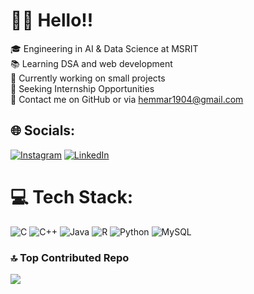 # 👋🏻 Hello!!
🎓 Engineering in AI & Data Science at MSRIT <br>📚 Learning DSA and web development<br>🔧 Currently working on small projects<br>🚀 Seeking Internship Opportunities<br>📧 Contact me on GitHub or via hemmar1904@gmail.com


## 🌐 Socials:
[![Instagram](https://img.shields.io/badge/Instagram-%23E4405F.svg?logo=Instagram&logoColor=white)](https://instagram.com/https://www.instagram.com/hem.kumarrrr/) [![LinkedIn](https://img.shields.io/badge/LinkedIn-%230077B5.svg?logo=linkedin&logoColor=white)](https://linkedin.com/in/www.linkedin.com/in/hemanth-kumar-394a96249) 

# 💻 Tech Stack:
![C](https://img.shields.io/badge/c-%2300599C.svg?style=for-the-badge&logo=c&logoColor=white) ![C++](https://img.shields.io/badge/c++-%2300599C.svg?style=for-the-badge&logo=c%2B%2B&logoColor=white) ![Java](https://img.shields.io/badge/java-%23ED8B00.svg?style=for-the-badge&logo=openjdk&logoColor=white) ![R](https://img.shields.io/badge/r-%23276DC3.svg?style=for-the-badge&logo=r&logoColor=white) ![Python](https://img.shields.io/badge/python-3670A0?style=for-the-badge&logo=python&logoColor=ffdd54) ![MySQL](https://img.shields.io/badge/mysql-4479A1.svg?style=for-the-badge&logo=mysql&logoColor=white)

### 🔝 Top Contributed Repo
![](https://github-contributor-stats.vercel.app/api?username=Hemanth-1904&limit=5&theme=dark&combine_all_yearly_contributions=true)


<!-- Proudly created with GPRM ( https://gprm.itsvg.in ) -->
